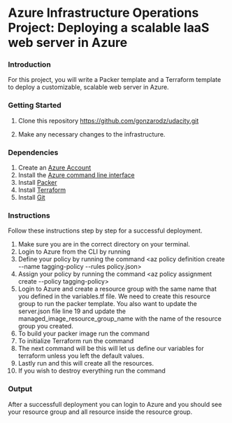 # Azure Infrastructure Operations Project: Deploying a scalable IaaS web server in Azure

### Introduction
For this project, you will write a Packer template and a Terraform template to deploy a customizable, scalable web server in Azure.

### Getting Started
1. Clone this repository https://github.com/gonzarodz/udacity.git

2. Make any necessary changes to the infrastructure.

### Dependencies
1. Create an [Azure Account](https://portal.azure.com) 
2. Install the [Azure command line interface](https://docs.microsoft.com/en-us/cli/azure/install-azure-cli?view=azure-cli-latest)
3. Install [Packer](https://www.packer.io/downloads)
4. Install [Terraform](https://www.terraform.io/downloads.html)
5. Install [Git](https://git-scm.com/downloads)

### Instructions
Follow these instructions step by step for a successful deployment.

1.	Make sure you are in the correct directory on your terminal.
2.	Login to Azure from the CLI by running <az login>
3.	Define your policy by running the command <az policy definition create --name tagging-policy --rules policy.json>
4.	Assign your policy by running the command <az policy assignment create --policy tagging-policy>
5.	Login to Azure and create a resource group with the same name that you defined in the variables.tf file. We need to create this resource group to run the packer template. You also want to update the server.json file line 19 and update the managed_image_resource_group_name with the name of the resource group you created.
6.	To build your packer image run the command <packer build serve.json>
7.	To initialize Terraform run the command <terraform init>
8.	The next command will be <terraform plan> this will let us define our variables for terraform unless you left the default values.
9.	Lastly run <terraform apply> and this will create all the resources.
10.	If you wish to destroy everything run the command <terraform destroy>

### Output
After a successfull deployment you can login to Azure and you should see your resource group and all resource inside the resource group.

